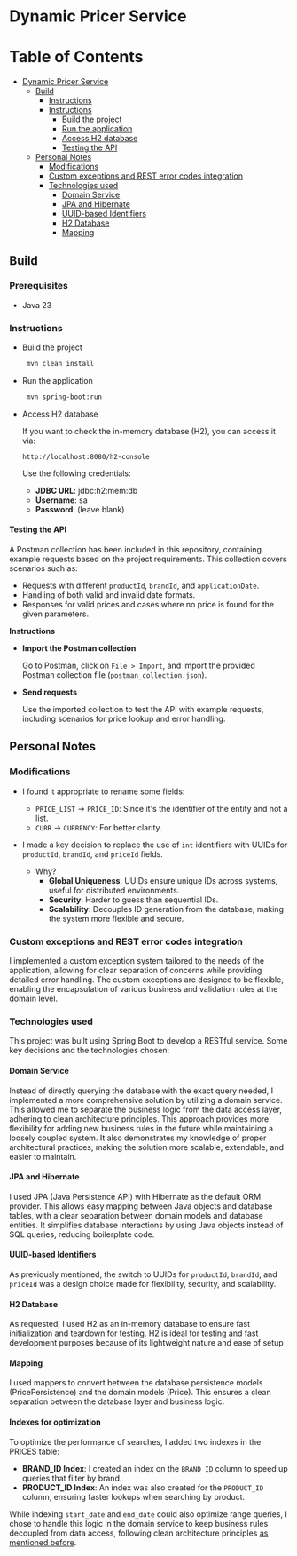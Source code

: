 # Dynamic Pricer Service

# Table of Contents

- [Dynamic Pricer Service](#dynamic-pricer-service)
    - [Build](#build)
        - [Instructions](#instructions)
        - [Instructions](#instructions)
            - [Build the project](#instructions)
            - [Run the application](#instructions)
            - [Access H2 database](#instructions)
            - [Testing the API](#testing-the-api)
    - [Personal Notes](#personal-notes)
        - [Modifications](#modifications)
        - [Custom exceptions and REST error codes integration](#custom-exceptions-and-rest-error-codes-integration)
        - [Technologies used](#technologies-used)
            - [Domain Service](#domain-service)
            - [JPA and Hibernate](#jpa-and-hibernate)
            - [UUID-based Identifiers](#uuid-based-identifiers)
            - [H2 Database](#h2-database)
            - [Mapping](#mapping)

## Build

### Prerequisites

- Java 23

### Instructions

- Build the project

    ```bash
     mvn clean install
    ```
- Run the application
    ```bash
     mvn spring-boot:run
    ```
- Access H2 database

  If you want to check the in-memory database (H2), you can access it via:
  ```
  http://localhost:8080/h2-console
  ```
  Use the following credentials:
    - **JDBC URL**: jdbc:h2:mem:db
    - **Username**: sa
    - **Password**: (leave blank)

#### Testing the API

A Postman collection has been included in this repository, containing example requests based on the project
requirements.
This collection covers scenarios such as:

- Requests with different `productId`, `brandId`, and `applicationDate`.
- Handling of both valid and invalid date formats.
- Responses for valid prices and cases where no price is found for the given parameters.

**Instructions**

- **Import the Postman collection**

  Go to Postman, click on `File > Import`, and import the provided Postman collection file (`postman_collection.json`).

- **Send requests**

  Use the imported collection to test the API with example requests, including scenarios for price lookup and error
  handling.

## Personal Notes

### Modifications

- I found it appropriate to rename some fields:
    - `PRICE_LIST` -> `PRICE_ID`: Since it's the identifier of the entity and not a list.
    - `CURR` -> `CURRENCY`: For better clarity.

- I made a key decision to replace the use of `int` identifiers with UUIDs for `productId`, `brandId`, and `priceId`
  fields.
    - Why?
        - **Global Uniqueness**: UUIDs ensure unique IDs across systems, useful for distributed environments.
        - **Security**: Harder to guess than sequential IDs.
        - **Scalability**: Decouples ID generation from the database, making the system more flexible and secure.

### Custom exceptions and REST error codes integration

I implemented a custom exception system tailored to the needs of the application, allowing for clear separation of
concerns while providing detailed error handling. The custom exceptions are designed to be flexible, enabling the
encapsulation of various business and validation rules at the domain level.

### Technologies used

This project was built using Spring Boot to develop a RESTful service.
Some key decisions and the technologies chosen:

#### Domain Service

Instead of directly querying the database with the exact query needed, I implemented a more comprehensive solution
by utilizing a domain service. This allowed me to separate the business logic from the data access layer, adhering
to clean architecture principles. This approach provides more flexibility for adding new business rules in the
future while maintaining a loosely coupled system. It also demonstrates my knowledge of proper architectural
practices, making the solution more scalable, extendable, and easier to maintain.

#### JPA and Hibernate

I used JPA (Java Persistence API) with Hibernate as the default ORM provider. This allows easy mapping between
Java objects and database tables, with a clear separation between domain models and database entities. It
simplifies database interactions by using Java objects instead of SQL queries, reducing boilerplate code.

#### UUID-based Identifiers

As previously mentioned, the switch to UUIDs for `productId`, `brandId`, and `priceId` was a design choice made
for flexibility, security, and scalability.

#### H2 Database

As requested, I used H2 as an in-memory database to ensure fast initialization and teardown for testing. H2 is
ideal for testing and fast development purposes because of its lightweight nature and ease of setup

#### Mapping

I used mappers to convert between the database persistence models (PricePersistence) and the domain models
(Price). This ensures a clean separation between the database layer and business logic.

#### Indexes for optimization

To optimize the performance of searches, I added two indexes in the PRICES table:

- **BRAND_ID Index**: I created an index on the `BRAND_ID` column to speed up queries that filter by brand.
- **PRODUCT_ID Index**: An index was also created for the `PRODUCT_ID` column, ensuring faster lookups when searching by
  product.

While indexing `start_date` and `end_date` could also optimize range queries, I chose to handle this logic in the domain
service to keep business rules decoupled from data access, following clean architecture principles [as mentioned
before](#domain-service).
